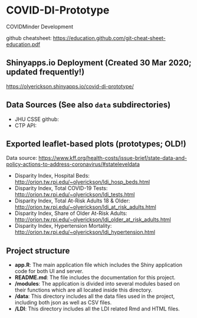 # COVID-DI-Prototype
COVIDMinder Development

github cheatsheet: https://education.github.com/git-cheat-sheet-education.pdf 

## Shinyapps.io Deployment (Created 30 Mar 2020; updated frequently!)

https://olyerickson.shinyapps.io/covid-di-prototype/

## Data Sources (See also `data` subdirectories)

* JHU CSSE github: 
* CTP API: 

## Exported leaflet-based plots (prototypes; OLD!)

Data source: https://www.kff.org/health-costs/issue-brief/state-data-and-policy-actions-to-address-coronavirus/#stateleveldata

* Disparity Index, Hospital Beds: http://orion.tw.rpi.edu/~olyerickson/ldi_hosp_beds.html
* Disparity Index, Total COVID-19 Tests: http://orion.tw.rpi.edu/~olyerickson/ldi_tests.html
* Disparity Index, Total At-Risk Adults 18 & Older: http://orion.tw.rpi.edu/~olyerickson/ldi_at_risk_adults.html
* Disparity Index, Share of Older At-Risk Adults: http://orion.tw.rpi.edu/~olyerickson/ldi_older_at_risk_adults.html
* Disparity Index, Hypertension Mortality: http://orion.tw.rpi.edu/~olyerickson/ldi_hypertension.html

## Project structure

* **app.R**: The main application file which includes the Shiny application code for both UI and server.
* **README.md**: The file includes the documentation for this project.
* **/modules**: The application is divided into several modules based on their functions which are all located inside this directory.
* **/data**: This directory includes all the data files used in the project, including both json as well as CSV files.
* **/LDI**: This directory includes all the LDI related Rmd and HTML files.

